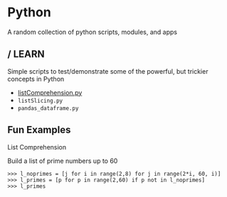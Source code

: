 Python
=========

A random collection of python scripts, modules, and apps

/ LEARN
---------
Simple scripts to test/demonstrate some of the powerful, but trickier concepts in Python
- [listComprehension.py](https://github.com/bfanselow/Python/blob/master/LEARN/listComprehension.py)
- ``listSlicing.py``
- ``pandas_dataframe.py``

Fun Examples
------------

List Comprehension
  
  Build a list of prime numbers up to 60

    >>> l_noprimes = [j for i in range(2,8) for j in range(2*i, 60, i)]
    >>> l_primes = [p for p in range(2,60) if p not in l_noprimes]
    >>> l_primes

